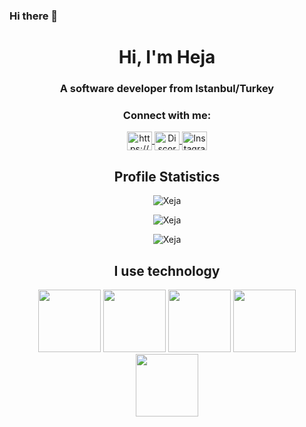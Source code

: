 ### Hi there 👋

 
<h1 align="center">Hi, I'm Heja</h1>
<h3 align="center">A software developer from Istanbul/Turkey</h3>

<h3 align="center">Connect with me:</h3>
<p align="center">
  <a href="https://www.linkedin.com/in/heja-arslan-45065020a/" target="_blank">
    <img align="center" src="https://raw.githubusercontent.com/rahuldkjain/github-profile-readme-generator/master/src/images/icons/Social/linked-in-alt.svg" alt="https://www.linkedin.com/in/berke-alp/" title="LinkedIn" height="30" width="40" />
  </a>
  
  <a href="https://discordapp.com/users/Xeja" target="_blank">
    <img align="center" src="https://raw.githubusercontent.com/rahuldkjain/github-profile-readme-generator/master/src/images/icons/Social/discord.svg"  title="Discord" height="30" width="40" />
  </a>
  <a href="https://www.instagram.com/hejaarslan4/" target="_blank">
    <img align="center" src="https://raw.githubusercontent.com/rahuldkjain/github-profile-readme-generator/master/src/images/icons/Social/instagram.svg"  title="Instagram" height="30" width="40" />
  </a>
 
<br>
<h2 align="center">Profile Statistics</h2>
<p align="center"> <img src="https://github-readme-stats.vercel.app/api?username=schart&theme=radical&hide=prs,issues" alt="Xeja" /> </p>
<p align="center"> <img src="https://github-readme-stats.vercel.app/api/top-langs/?username=schart&layout=compact&theme=radical" alt="Xeja" /> </p>
<p align="center"> <img src="https://komarev.com/ghpvc/?username=schart&label=Profile%20Views&color=0e75b6&style=flat" alt="Xeja" /> </p>
 
<h2 align = "center">I use technology</h2>
<p align = "center">
<img src="https://github.com/rahul-jha98/README_icons/blob/main/language_and_tools/square/html/html.png" width="100" />
<img src="https://github.com/rahul-jha98/README_icons/blob/main/language_and_tools/square/bash/bash-colored.png" width="100" />
<img src="https://github.com/rahul-jha98/README_icons/blob/main/language_and_tools/square/c%2B%2B/c%2B%2B.png" width="100" /> 
<img src="https://github.com/rahul-jha98/README_icons/blob/main/language_and_tools/square/c%23/c%23.png" width="100" />
<img src=" https://github.com/rahul-jha98/README_icons/blob/main/language_and_tools/square/python/python.png" width="100" />
 
</p>
